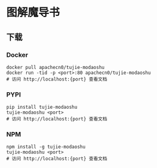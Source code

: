 # 图解魔导书

## 下载

### Docker

```
docker pull apachecn0/tujie-modaoshu
docker run -tid -p <port>:80 apachecn0/tujie-modaoshu
# 访问 http://localhost:{port} 查看文档
```

### PYPI

```
pip install tujie-modaoshu
tujie-modaoshu <port>
# 访问 http://localhost:{port} 查看文档
```

### NPM

```
npm install -g tujie-modaoshu
tujie-modaoshu <port>
# 访问 http://localhost:{port} 查看文档
```